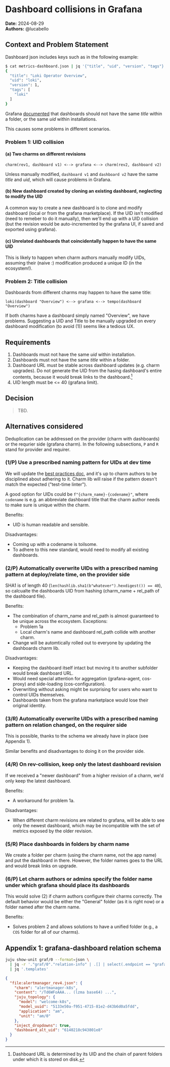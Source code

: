 # Dashboard collisions in Grafana
**Date:** 2024-08-29<br/>
**Authors:** @lucabello


## Context and Problem Statement
Dashboard json includes keys such as in the following example:
```bash
$ cat metrics-dashboard.json | jq '{"title", "uid", "version", "tags"}'
{
  "title": "Loki Operator Overview",
  "uid": "loki",
  "version": 1,
  "tags": [
    "loki"
  ]
}
```

Grafana [documented](https://grafana.com/docs/grafana/latest/administration/provisioning/#reusable-dashboard-urls) that dashboards should not have the same *title* within a folder, or the same *uid* within installations.

This causes some problems in different scenarios.

### Problem 1: UID collision

#### (a) Two charms on different revisions

`charm(rev1, dashboard v1) <--> grafana <--> charm(rev2, dashboard v2)`

Unless manually modified, `dashboard v1` and `dashboard v2` have the same *title* and *uid*, which will cause problems in Grafana.

#### (b) New dashboard created by cloning an existing dashboard, neglecting to modify the UID

A common way to create a new dashboard is to clone and modify dashboard (local or from the grafana marketplace).
If the UID isn't modified (need to remeber to do it manually), then we'll end up with a UID collision (but the revision would be auto-incremented by the grafana UI, if saved and exported using grafana).

#### (c) Unrelated dashboards that coincidentally happen to have the same UID

This is likely to happen when charm authors manually modify UIDs, assuming their (naive :) modification produced a unique ID (in the ecosystem!).

### Problem 2: Title collision

Dashboards from different charms may happen to have the same title:

`loki(dashboard "Overview") <--> grafana <--> tempo(dashboard "Overview")`

If both charms have a dashboard simply named "Overview", we have problems. Suggesting a UID and Title to be manually upgraded on every dashboard modification (to avoid (1)) seems like a tedious UX.

## Requirements
1. Dashboards must not have the same *uid* within installation.
2. Dashboards must not have the same *title* within a folder.
3. Dashboard URL must be stable across dashboard updates (e.g. charm upgrades). Do not generate the UID from the hasing dashboard's entire contents, because it would break links to the dashboard.[^DbURL]
4. UID length must be <= 40 (grafana limit).

## Decision
> TBD.

## Alternatives considered
Deduplication can be addressed on the provider (charm with dashboards) or the requrier side (grafana charm). In the following subsections, `P` and `R` stand for provider and requirer.

### (1/P) Use a prescribed naming pattern for UIDs at dev time
We will update the [best practices doc](https://discourse.charmhub.io/t/grafana-k8s-docs-how-to-create-a-great-charmed-dashboard/14188#use-an-effective-naming-scheme-22),
and it's up to charm authors to be disciplined about adhering to it. Charm lib will raise if the pattern doesn't match the expected ("test-time linter").

A good option for UIDs could be `f"{charm_name}-{codename}"`, where `codename` is e.g. an abbreviate dashboard title that the charm author needs to make sure is unique within the charm.

Benefits:
- UID is human readable and sensible.

Disadvantages:
- Coming up with a codename is toilsome.
- To adhere to this new standard, would need to modify all existing dashboards.

### (2/P) Automatically overwrite UIDs with a prescribed naming pattern at deploy/relate time, on the provider side
SHA1 is of length 40 (`len(hashlib.sha1(b"whatever").hexdigest()) == 40`), so calcualte the dashboards UID from hashing (charm_name + rel_path of the dashboard file).

Benefits:
- The combination of charm_name and rel_path is almost guaranteed to be unique across the ecosystem. Exceptions:
  - Problem 1a
  - Local charm's name and dashboard rel_path collide with another charm.
- Change will be automtically rolled out to everyone by updating the dashboards charm lib.

Disadvantages:
- Keeping the dashboard itself intact but moving it to another subfolder would break dashboard URL.
- Would need special attention for aggregation (grafana-agent, cos-proxy) and side-loading (cos-configuration).
- Overwriting without asking might be surprising for users who want to control UIDs themselves.
- Dashboards taken from the grafana marketplace would lose their original identity.

### (3/R) Automatically overwrite UIDs with a prescribed naming pattern on relation changed, on the requirer side
This is possible, thanks to the schema we already have in place (see Appendix 1).

Similar benefits and disadvantages to doing it on the provider side.

### (4/R) On rev-collision, keep only the latest dashboard revision

If we received a "newer dashboard" from a higher revision of a charm, we'd only keep the latest dashboard.

Benefits:
- A workaround for problem 1a.

Disadvantages:
- When different charm revisions are related to grafana, will be able to see only the newest dashboard, which may be incompatible with the set of metrics exposed by the older revision.

### (5/R) Place dashboards in folders by charm name

We create a folder per charm (using the charm name, not the app name) and put the dashboard in there. However, the folder names goes to the URL and would break links on upgrade.

### (6/P) Let charm authors or admins specify the folder name under which grafana should place its dashboards

This would solve (2) if charm authors configure their charms correctly. The default behavior would be either the "General" folder (as it is right now) or a folder named after the charm name.

Benefits:
- Solves problem 2 and allows solutions to have a unified folder (e.g., a `COS` folder for all of our charms).


## Appendix 1: grafana-dashboard relation schema
```bash
juju show-unit graf/0 --format=json \
  | jq -r '."graf/0"."relation-info" | .[] | select(.endpoint == "grafana-dashboard") | ."application-data".dashboards' \
  | jq '.templates'
```
```json
{
  "file:alertmanager_rev4.json": {
    "charm": "alertmanager-k8s",
    "content": "/Td6WFoAAA... (lzma base64) ...",
    "juju_topology": {
      "model": "welcome-k8s",
      "model_uuid": "5133e50a-f951-4715-81e2-d43b6d0a5fdd",
      "application": "am",
      "unit": "am/0"
    },
    "inject_dropdowns": true,
    "dashboard_alt_uid": "6140218c943801e8"
  }
}
```

[^DbURL]: Dashboard URL is determined by its UID and the chain of parent folders under which it is stored on disk. 
